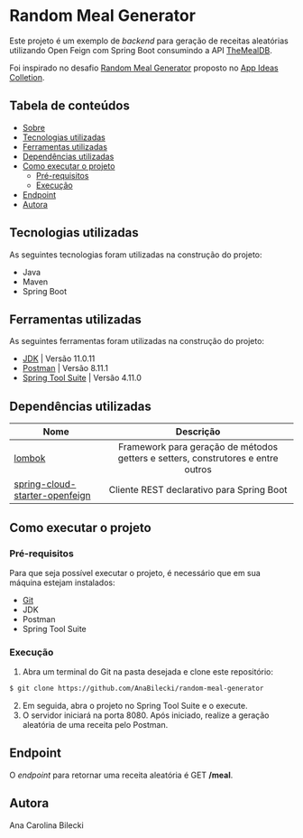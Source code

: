 # Random Meal Generator

Este projeto é um exemplo de _backend_ para geração de receitas aleatórias utilizando Open Feign com Spring Boot consumindo a API [TheMealDB](https://www.themealdb.com/).

Foi inspirado no desafio [Random Meal Generator](https://github.com/florinpop17/app-ideas/blob/master/Projects/1-Beginner/Random-Meal-Generator.md) proposto no [App Ideas Colletion](https://github.com/florinpop17/app-ideas).  

## Tabela de conteúdos

   * [Sobre](#lista-de-livros)
   * [Tecnologias utilizadas](#tecnologias-utilizadas)
   * [Ferramentas utilizadas](#ferramentas-utilizadas)
   * [Dependências utilizadas](#dependências-utilizadas)
   * [Como executar o projeto](#como-executar-o-projeto)
     * [Pré-requisitos](#pré-requisitos)
     * [Execução](#execução)
   * [Endpoint](#endpoint)
   * [Autora](#autora)

## Tecnologias utilizadas

As seguintes tecnologias foram utilizadas na construção do projeto:

   * Java
   * Maven
   * Spring Boot

## Ferramentas utilizadas

As seguintes ferramentas foram utilizadas na construção do projeto:

   * [JDK](https://www.oracle.com/java/technologies/downloads/) | Versão 11.0.11
   * [Postman](https://www.postman.com/downloads/) | Versão 8.11.1
   * [Spring Tool Suite](https://spring.io/tools) | Versão 4.11.0

## Dependências utilizadas

| Nome                                                                               |                                          Descrição                                          |
| -------------------------------------------------------------------------------------------- | :-----------------------------------------------------------------------------------------: |
| [lombok](https://mvnrepository.com/artifact/org.projectlombok/lombok)                                               |                   Framework para geração de métodos getters e setters, construtores e entre outros                |
| [spring-cloud-starter-openfeign](https://mvnrepository.com/artifact/org.springframework.cloud/spring-cloud-starter-openfeign)                                               |              Cliente REST declarativo para Spring Boot                    |

## Como executar o projeto

### Pré-requisitos

Para que seja possível executar o projeto, é necessário que em sua máquina estejam instalados:

   * [Git](https://git-scm.com/)
   * JDK
   * Postman
   * Spring Tool Suite

### Execução

1. Abra um terminal do Git na pasta desejada e clone este repositório:
```bash
$ git clone https://github.com/AnaBilecki/random-meal-generator
```
2. Em seguida, abra o projeto no Spring Tool Suite e o execute.
3. O servidor iniciará na porta 8080. Após iniciado, realize a geração aleatória de uma receita pelo Postman.

## Endpoint

O _endpoint_ para retornar uma receita aleatória é GET **/meal**.

## Autora

Ana Carolina Bilecki
